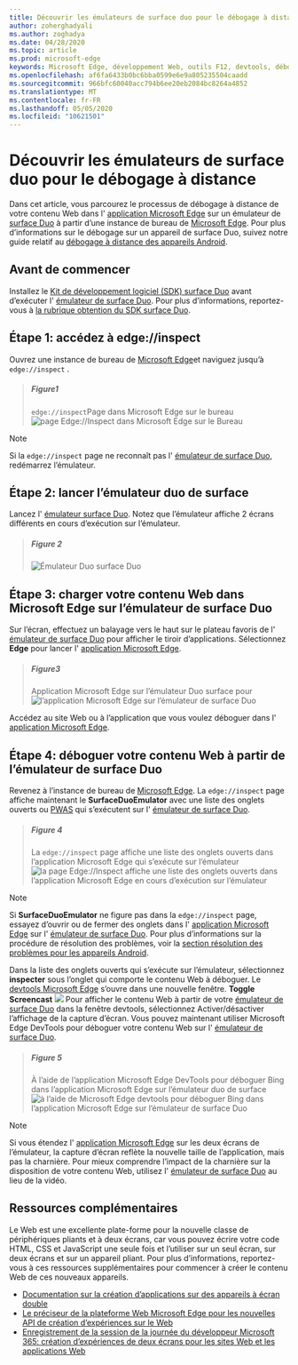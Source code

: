 ```yaml
---
title: Découvrir les émulateurs de surface duo pour le débogage à distance
author: zoherghadyali
ms.author: zoghadya
ms.date: 04/28/2020
ms.topic: article
ms.prod: microsoft-edge
keywords: Microsoft Edge, développement Web, outils F12, devtools, débogage à distance, Android, surface Duo
ms.openlocfilehash: af6fa6433b0bc6bba0599e6e9a805235504caadd
ms.sourcegitcommit: 966bfc60040acc794b6ee20eb2084bc8264a4852
ms.translationtype: MT
ms.contentlocale: fr-FR
ms.lasthandoff: 05/05/2020
ms.locfileid: "10621501"
---
```

# Découvrir les émulateurs de surface duo pour le débogage à distance

Dans cet article, vous parcourez le processus de débogage à distance de votre contenu Web dans l' [application Microsoft Edge][AndroidEdge] sur un émulateur de [surface Duo][SurfaceDuo] à partir d’une instance de bureau de [Microsoft Edge][DesktopEdge]. Pour plus d’informations sur le débogage sur un appareil de surface Duo, suivez notre guide relatif au [débogage à distance des appareils Android][RemoteDebuggingAndroid].

## Avant de commencer

Installez le [Kit de développement logiciel (SDK) surface Duo][DuoSdk] avant d’exécuter l' [émulateur de surface Duo][DuoEmulator]. Pour plus d’informations, reportez-vous à [la rubrique obtention du SDK surface Duo][DuoSdkdocs].

## Étape 1: accédez à edge://inspect

Ouvrez une instance de bureau de [Microsoft Edge][DesktopEdge]et naviguez jusqu’à `edge://inspect` .

> ##### Figure1  
> `edge://inspect`Page dans Microsoft Edge sur le bureau ![ page Edge://Inspect dans Microsoft Edge sur le Bureau][ImageEdgeInspect]

> [!NOTE]
> Si la `edge://inspect` page ne reconnaît pas l' [émulateur de surface Duo][DuoEmulator], redémarrez l’émulateur.

## Étape 2: lancer l’émulateur duo de surface

Lancez l' [émulateur surface Duo][DuoEmulator]. Notez que l’émulateur affiche 2 écrans différents en cours d’exécution sur l’émulateur.

> ##### Figure 2
> ![Émulateur Duo surface Duo][ImageDuoEmulator]  

## Étape 3: charger votre contenu Web dans Microsoft Edge sur l’émulateur de surface Duo

Sur l’écran, effectuez un balayage vers le haut sur le plateau favoris de l' [émulateur de surface Duo][DuoEmulator] pour afficher le tiroir d’applications. Sélectionnez **Edge** pour lancer l' [application Microsoft Edge][AndroidEdge].

> ##### Figure3
> Application Microsoft Edge sur l’émulateur Duo surface pour ![ l’application Microsoft Edge sur l’émulateur de surface Duo][ImageDuoEmulatorEdge]  

Accédez au site Web ou à l’application que vous voulez déboguer dans l' [application Microsoft Edge][AndroidEdge].

## Étape 4: déboguer votre contenu Web à partir de l’émulateur de surface Duo 

Revenez à l’instance de bureau de [Microsoft Edge][DesktopEdge]. La `edge://inspect` page affiche maintenant le **SurfaceDuoEmulator** avec une liste des onglets ouverts ou [PWAS][PwaDocs] qui s’exécutent sur l' [émulateur de surface Duo][DuoEmulator].

> ##### Figure 4
> La `edge://inspect` page affiche une liste des onglets ouverts dans l’application Microsoft Edge qui s’exécute sur l’émulateur ![ la page Edge://Inspect affiche une liste des onglets ouverts dans l’application Microsoft Edge en cours d’exécution sur l’émulateur][ImageEdgeInspectTargets]  

> [!NOTE]
> Si **SurfaceDuoEmulator** ne figure pas dans la `edge://inspect` page, essayez d’ouvrir ou de fermer des onglets dans l' [application Microsoft Edge][AndroidEdge] sur l' [émulateur de surface Duo][DuoEmulator]. Pour plus d’informations sur la procédure de résolution des problèmes, voir la [section résolution des problèmes pour les appareils Android][TroubleshootingAndroid].

Dans la liste des onglets ouverts qui s’exécute sur l’émulateur, sélectionnez **inspecter** sous l’onglet qui comporte le contenu Web à déboguer. Le [devtools Microsoft Edge][DevToolsDocs] s’ouvre dans une nouvelle fenêtre. **Toggle Screencast** ![ ][ImageToggleScreencastIcon] Pour afficher le contenu Web à partir de votre [émulateur de surface Duo][DuoEmulator] dans la fenêtre devtools, sélectionnez Activer/désactiver l’affichage de la capture d’écran. Vous pouvez maintenant utiliser Microsoft Edge DevTools pour déboguer votre contenu Web sur l' [émulateur de surface Duo][DuoEmulator].

> ##### Figure 5
> À l’aide de l’application Microsoft Edge DevTools pour déboguer Bing dans l’application Microsoft Edge sur l’émulateur duo de surface ![ à l’aide de Microsoft Edge devtools pour déboguer Bing dans l’application Microsoft Edge sur l’émulateur de surface Duo][ImageDevTools]  

> [!NOTE]
> Si vous étendez l' [application Microsoft Edge][AndroidEdge] sur les deux écrans de l’émulateur, la capture d’écran reflète la nouvelle taille de l’application, mais pas la charnière. Pour mieux comprendre l’impact de la charnière sur la disposition de votre contenu Web, utilisez l' [émulateur de surface Duo][DuoEmulator] au lieu de la vidéo.

## Ressources complémentaires

Le Web est une excellente plate-forme pour la nouvelle classe de périphériques pliants et à deux écrans, car vous pouvez écrire votre code HTML, CSS et JavaScript une seule fois et l’utiliser sur un seul écran, sur deux écrans et sur un appareil pliant. Pour plus d’informations, reportez-vous à ces ressources supplémentaires pour commencer à créer le contenu Web de ces nouveaux appareils.

- [Documentation sur la création d’applications sur des appareils à écran double][DualScreenDocs]
- [Le préciseur de la plateforme Web Microsoft Edge pour les nouvelles API de création d’expériences sur le Web][WebPlatformExplainer]
- [Enregistrement de la session de la journée du développeur Microsoft 365: création d’expériences de deux écrans pour les sites Web et les applications Web][DeveloperDay]

<!-- image links -->  
[ImageEdgeInspect]: /microsoft-edge/devtools-guide-chromium/media/remote-debugging-surface-duo-inspect-page.msft.png "Figure 1: page edge://inspect dans Microsoft Edge sur le Bureau"
[ImageDuoEmulator]: /microsoft-edge/devtools-guide-chromium/media/remote-debugging-surface-duo-emulator.msft.png "Figure 2: émulateur duo de surface"
[ImageDuoEmulatorEdge]: /microsoft-edge/devtools-guide-chromium/media/remote-debugging-surface-duo-emulator-edge.msft.png "Figure 3: application Microsoft Edge sur l’émulateur de surface Duo"
[ImageEdgeInspectTargets]: /microsoft-edge/devtools-guide-chromium/media/remote-debugging-surface-duo-inspect-page-with-targets.msft.png "Figure 4: la page edge://inspect affiche une liste des onglets ouverts dans l’application Microsoft Edge qui s’exécute sur l’émulateur"
[ImageToggleScreencastIcon]: images/toggle-screencast-icon.msft.png
[ImageDevTools]: /microsoft-edge/devtools-guide-chromium/media/remote-debugging-surface-duo-devtools.msft.png "Figure 5: utilisation de Microsoft Edge DevTools pour déboguer Bing dans l’application Microsoft Edge sur l’émulateur de surface Duo"

<!-- links -->  
[RemoteDebuggingAndroid]: /microsoft-edge/devtools-guide-chromium/remote-debugging/index "Découvrir les appareils Android de débogage à distance"
[PwaDocs]: /microsoft-edge/progressive-web-apps-chromium/index "Applications Web progressives sur Windows"
[DevToolsDocs]: /microsoft-edge/devtools-guide-chromium "Outils de développement Microsoft Edge (chrome)"
[TroubleshootingAndroid]: /microsoft-edge/devtools-guide-chromium/remote-debugging/index#troubleshooting-devtools-is-not-detecting-the-android-device "Résolution des problèmes: DevTools ne détecte pas l’appareil Android"

[AndroidEdge]: https://play.google.com/store/apps/details?id=com.microsoft.emmx "Application Microsoft Edge Android"
[SurfaceDuo]: https://www.microsoft.com/surface/devices/surface-duo "Présentation de surface Duo"
[DesktopEdge]: https://www.microsoft.com/edge/ "Présentation du nouveau Microsoft Edge"
[DuoEmulator]: https://docs.microsoft.com/dual-screen/android/use-emulator "Utiliser l’émulateur de surface DUo"
[DuoSdk]: https://www.microsoft.com/download/details.aspx?id=100847 "Version préliminaire du SDK surface Duo"
[DuoSdkDocs]: https://docs.microsoft.com/dual-screen/android/get-duo-sdk "Télécharger le kit de développement logiciel (SDK) surface Duo"
[DualScreenDocs]: https://docs.microsoft.com/dual-screen/ "Créer des applications pour les appareils à écran double"
[WebPlatformExplainer]: https://github.com/MicrosoftEdge/MSEdgeExplainers/blob/master/Foldables/explainer.md "Primitives de plateforme Web pour expériences sur les appareils pliants"
[DeveloperDay]: https://youtu.be/DXrZWsqXPVc "Découvrez comment créer des expériences sur deux écrans pour le site Web et les applications Web"
